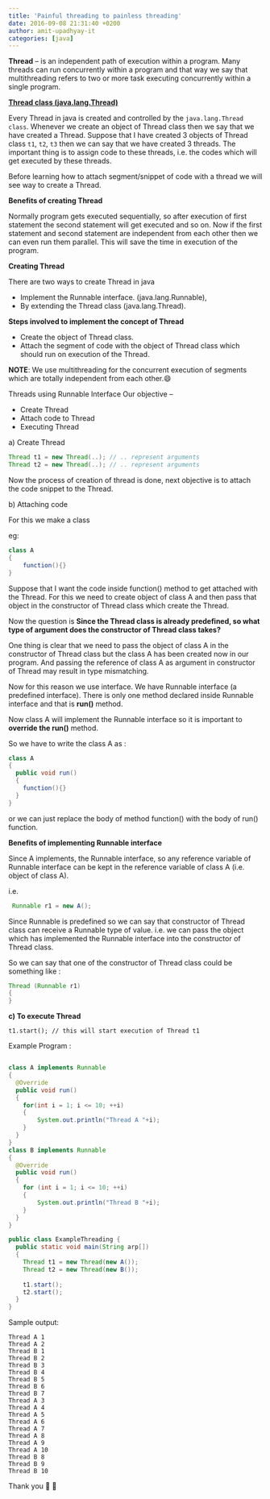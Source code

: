 ```yaml
---
title: 'Painful threading to painless threading'
date: 2016-09-08 21:31:40 +0200
author: amit-upadhyay-it
categories: [java]
---
```


**Thread** – is an independent path of execution within a program. Many threads can run concurrently within a program and that way we say that multithreading refers to two or more task executing concurrently within a single program.


[**Thread class (java.lang.Thread)**](https://docs.oracle.com/javase/7/docs/api/java/lang/Thread.html)

Every Thread in java is created and controlled by the `java.lang.Thread class`. Whenever we create an object of Thread class then we say that we have created a Thread. Suppose that I have created 3 objects of Thread class `t1`, `t2`, `t3` then we can say that we have created 3 threads. The important thing is to assign code to these threads, i.e. the codes which will get executed by these threads.

Before learning how to attach segment/snippet of code with a thread we will see way to create a Thread.

**Benefits of creating Thread**

Normally program gets executed sequentially, so after execution of first statement the second statement will get executed and so on. Now if the first statement and second statement are independent from each other then we can even run them parallel. This will save the time in execution of the program.

**Creating Thread**

There are two ways to create Thread in java

* Implement the Runnable interface. (java.lang.Runnable),
* By extending the Thread class (java.lang.Thread).

**Steps involved to implement the concept of Thread**

* Create the object of Thread class.
* Attach the segment of code with the object of Thread class which should run on execution of the Thread.

**NOTE**: We use multithreading for the concurrent execution of segments which are totally independent from each other.😄


Threads using Runnable Interface
Our objective –
- Create Thread
- Attach code to Thread
- Executing Thread

a) Create Thread

```java
Thread t1 = new Thread(..); // .. represent arguments
Thread t2 = new Thread(..); // .. represent arguments
```

Now the process of creation of thread is done, next objective is to attach the code snippet to the
Thread.

b) Attaching code

For this we make a class

eg:
```java
class A
{
	function(){}
}
```

Suppose that I want the code inside function() method to get attached with the Thread. For this we need to create object of class A and then pass that object in the constructor of Thread class which create the Thread.

Now the question is **Since the Thread class is already predefined, so what type of argument does
the constructor of Thread class takes?**

One thing is clear that we need to pass the object of class A in the constructor of Thread class but the class A has been created now in our program. And passing the reference of class A as argument in constructor of Thread may result in type mismatching.

Now for this reason we use interface. We have Runnable interface (a predefined interface). There is only one method declared inside Runnable interface and that is **run()** method.

Now class A will implement the Runnable interface so it is important to **override the run()** method.

So we have to write the class A as :

```java
class A
{
  public void run()
  {
  	function(){}
  }
}
```
or we can just replace the body of method function() with the body of run() function.


**Benefits of implementing Runnable interface**

Since A implements, the Runnable interface, so any reference variable of Runnable interface can be
kept in the reference variable of class A (i.e. object of class A).

i.e.
```java
 Runnable r1 = new A();
```

Since Runnable is predefined so we can say that constructor of Thread class can receive a Runnable
type of value. i.e. we can pass the object which has implemented the Runnable interface into the
constructor of Thread class.

So we can say that one of the constructor of Thread class could be something like :

```java
Thread (Runnable r1)
{
}
```

**c) To execute Thread**

`t1.start(); // this will start execution of Thread t1`

Example Program :

```java

class A implements Runnable
{
  @Override
  public void run()
  {
    for(int i = 1; i <= 10; ++i)
    {
    	System.out.println("Thread A "+i);
    }
  }
}
class B implements Runnable
{
  @Override
  public void run()
  {
    for (int i = 1; i <= 10; ++i)
    {
    	System.out.println("Thread B "+i);
    }
  }
}

public class ExampleThreading {
  public static void main(String arp[])
  {
    Thread t1 = new Thread(new A());
    Thread t2 = new Thread(new B());
    
    t1.start();
    t2.start();
  }
}

```

Sample output:
```
Thread A 1
Thread A 2
Thread B 1
Thread B 2
Thread B 3
Thread B 4
Thread B 5
Thread B 6
Thread B 7
Thread A 3
Thread A 4
Thread A 5
Thread A 6
Thread A 7
Thread A 8
Thread A 9
Thread A 10
Thread B 8
Thread B 9
Thread B 10
```



Thank you 🎂 👏
